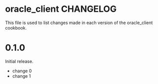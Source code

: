# oracle_client CHANGELOG

This file is used to list changes made in each version of the oracle_client cookbook.

# 0.1.0

Initial release.

- change 0
- change 1

